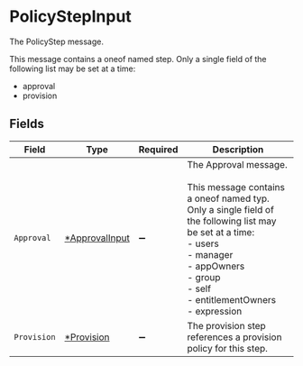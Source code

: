 # PolicyStepInput

The PolicyStep message.

This message contains a oneof named step. Only a single field of the following list may be set at a time:
  - approval
  - provision



## Fields

| Field                                                                                                                                                                                                                        | Type                                                                                                                                                                                                                         | Required                                                                                                                                                                                                                     | Description                                                                                                                                                                                                                  |
| ---------------------------------------------------------------------------------------------------------------------------------------------------------------------------------------------------------------------------- | ---------------------------------------------------------------------------------------------------------------------------------------------------------------------------------------------------------------------------- | ---------------------------------------------------------------------------------------------------------------------------------------------------------------------------------------------------------------------------- | ---------------------------------------------------------------------------------------------------------------------------------------------------------------------------------------------------------------------------- |
| `Approval`                                                                                                                                                                                                                   | [*ApprovalInput](../../models/shared/approvalinput.md)                                                                                                                                                                       | :heavy_minus_sign:                                                                                                                                                                                                           | The Approval message.<br/><br/>This message contains a oneof named typ. Only a single field of the following list may be set at a time:<br/>  - users<br/>  - manager<br/>  - appOwners<br/>  - group<br/>  - self<br/>  - entitlementOwners<br/>  - expression<br/> |
| `Provision`                                                                                                                                                                                                                  | [*Provision](../../models/shared/provision.md)                                                                                                                                                                               | :heavy_minus_sign:                                                                                                                                                                                                           | The provision step references a provision policy for this step.                                                                                                                                                              |